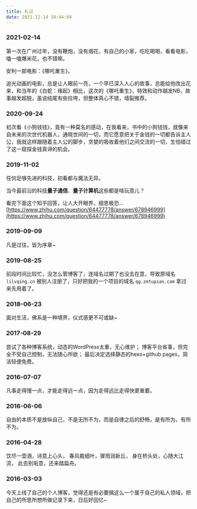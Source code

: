 ```yaml
---
title: 札记
date: 2021-12-14 10:44:04
---
```

### 2021-02-14
第一次在广州过年，没有鞭炮，没有烟花，有自己的小家，吃吃喝喝，看看电影，嗑一嗑爆米花，也不错嘛。

安利一部电影：《哪吒重生》。

追光动画的电影，总是让人眼前一亮，一个早已深入人心的故事，总能给他改出花来，和当年的《白蛇：缘起》相比，这次的《哪吒重生》，特效和动作越发NB，故事越发超脱，虽说结尾有些拉垮，但整体真心不错，墙裂推荐。
### 2020-09-24
初次看《小狗钱钱》，竟有一种莫名的感动，在我看来，书中的小狗钱钱，就像来自未来的次世代机器人，通晓世间的一切，而它愿意把关于金钱的一切都告诉主人公，我就这样跟随着主人公的脚步，贪婪的吸收着他们之间交流的一切，生怕错过了这一窥探金钱真谛的机会。
### 2019-11-02
任何足够先进的科技，初看都与魔法无异。

当今最前沿的科技**量子通信**、**量子计算机**这些都是啥玩意儿？

看完下面这个知乎回答，让人大开眼界，细思极恐...
[https://www.zhihu.com/question/64477778/answer/678946999](https://www.zhihu.com/question/64477778/answer/678946999)
### 2019-09-09
凡是过往，皆为序章~
### 2019-08-25
前段时间比较忙，没怎么管博客了，连域名过期了也没去在意，导致原域名 `lilvqing.cn` 被别人注册了，只好把我的一个项目的域名 `qg.zmtupian.com` 拿过来先用着了。
### 2018-06-23
面对生活，佛系是一种境界，仪式感更不可或缺~
### 2017-08-29
尝试了各种博客系统，动态的WordPress太重，无心维护；
博客平台省事，但完全不受自己控制，无法随心所欲；
最后决定选择静态的hexo+github pages，简洁轻便免费。
### 2016-07-07
凡事走得慢一点，才能走得远一点，因为走得远比走得快更重要。
### 2016-06-06
自由的本质不是放纵自己，不是无所不为，而是自律之后的舒畅，是有所为，有所不为。
### 2016-04-28
饮尽一壶酒，诗意上心头，
春风裁细叶，骤雨润新丘，
身在桥头处，心随大江流，
此去别垢意，还来踏扁舟。
### 2016-03-03
今天上线了自己的个人博客，觉得还是有必要搞这么一个属于自己的私人领域，把自己的所思所想所做记录下来，日后好回忆~
